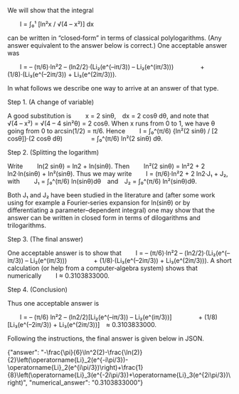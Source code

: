 We will show that the integral

  I = ∫₀¹ [ln²x / √(4 – x²)] dx

can be written in “closed‐form” in terms of classical polylogarithms. (Any answer equivalent to the answer below is correct.) One acceptable answer was

  I = – (π/6)·ln²2 – (ln2/2)·(Li₂(e^(–iπ/3)) – Li₂(e^(iπ/3)))
    + (1/8)·(Li₃(e^(–2iπ/3)) + Li₃(e^(2iπ/3))).

In what follows we describe one way to arrive at an answer of that type.

Step 1. (A change of variable)

A good substitution is
  x = 2 sinθ, dx = 2 cosθ dθ,
and note that
  √(4 – x²) = √(4 – 4 sin²θ) = 2 cosθ.
When x runs from 0 to 1, we have θ going from 0 to arcsin(1/2) = π/6. Hence
  I = ∫₀^(π/6) {ln²(2 sinθ) / [2 cosθ]}·(2 cosθ dθ)
     = ∫₀^(π/6) ln²(2 sinθ) dθ.

Step 2. (Splitting the logarithm)

Write
  ln(2 sinθ) = ln2 + ln(sinθ).
Then
  ln²(2 sinθ) = ln²2 + 2 ln2·ln(sinθ) + ln²(sinθ).
Thus we may write
  I = (π/6)·ln²2 + 2 ln2·J₁ + J₂,
with
  J₁ = ∫₀^(π/6) ln(sinθ)dθ and J₂ = ∫₀^(π/6) ln²(sinθ)dθ.

Both J₁ and J₂ have been studied in the literature and (after some work using for example a Fourier‐series expansion for ln(sinθ) or by differentiating a parameter–dependent integral) one may show that the answer can be written in closed form in terms of dilogarithms and trilogarithms.

Step 3. (The final answer)

One acceptable answer is to show that
  I = – (π/6)·ln²2 – (ln2/2)·(Li₂(e^(–iπ/3)) – Li₂(e^(iπ/3)))
    + (1/8)·(Li₃(e^(–2iπ/3)) + Li₃(e^(2iπ/3))).
A short calculation (or help from a computer‐algebra system) shows that numerically 
  I ≈ 0.3103833000.

Step 4. (Conclusion)

Thus one acceptable answer is

  I = – (π/6) ln²2 – (ln2/2)[Li₂(e^(–iπ/3)) – Li₂(e^(iπ/3))]
    + (1/8)[Li₃(e^(–2iπ/3)) + Li₃(e^(2iπ/3))] ≈ 0.3103833000.

Following the instructions, the final answer is given below in JSON.

{"answer": "-\\frac{\\pi}{6}\\ln^2(2)-\\frac{\\ln(2)}{2}\\left(\\operatorname{Li}_2(e^{-i\\pi/3})-\\operatorname{Li}_2(e^{i\\pi/3})\\right)+\\frac{1}{8}\\left(\\operatorname{Li}_3(e^{-2i\\pi/3})+\\operatorname{Li}_3(e^{2i\\pi/3})\\right)", "numerical_answer": "0.3103833000"}